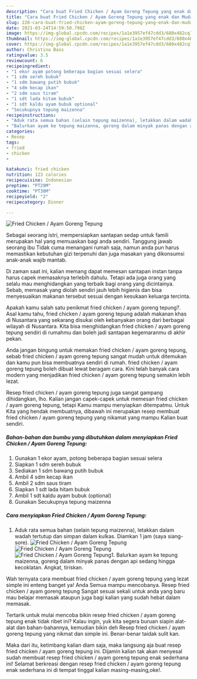 ```yaml
---
description: "Cara buat Fried Chicken / Ayam Goreng Tepung yang enak dan Mudah Dibuat"
title: "Cara buat Fried Chicken / Ayam Goreng Tepung yang enak dan Mudah Dibuat"
slug: 220-cara-buat-fried-chicken-ayam-goreng-tepung-yang-enak-dan-mudah-dibuat
date: 2021-03-24T14:59:50.798Z
image: https://img-global.cpcdn.com/recipes/1a1e3957ef47cdd3/680x482cq70/fried-chicken-ayam-goreng-tepung-foto-resep-utama.jpg
thumbnail: https://img-global.cpcdn.com/recipes/1a1e3957ef47cdd3/680x482cq70/fried-chicken-ayam-goreng-tepung-foto-resep-utama.jpg
cover: https://img-global.cpcdn.com/recipes/1a1e3957ef47cdd3/680x482cq70/fried-chicken-ayam-goreng-tepung-foto-resep-utama.jpg
author: Christina Bass
ratingvalue: 3.5
reviewcount: 6
recipeingredient:
- "1 ekor ayam potong beberapa bagian sesuai selera"
- "1 sdm sereh bubuk"
- "1 sdm bawang putih bubuk"
- "4 sdm kecap ikan"
- "2 sdm saus tiram"
- "1 sdt lada hitam bubuk"
- "1 sdt kaldu ayam bubuk optional"
- "Secukupnya tepung maizenna"
recipeinstructions:
- "Aduk rata semua bahan (selain tepung maizenna), letakkan dalam wadah tertutup dan simpan dalam kulkas. Diamkan 1 jam (saya siang-sore)."
- "Balurkan ayam ke tepung maizenna, goreng dalam minyak panas dengan api sedang hingga kecoklatan. Angkat, tiriskan."
categories:
- Resep
tags:
- fried
- chicken
- 

katakunci: fried chicken  
nutrition: 123 calories
recipecuisine: Indonesian
preptime: "PT29M"
cooktime: "PT30M"
recipeyield: "2"
recipecategory: Dinner

---
```



![Fried Chicken / Ayam Goreng Tepung](https://img-global.cpcdn.com/recipes/1a1e3957ef47cdd3/680x482cq70/fried-chicken-ayam-goreng-tepung-foto-resep-utama.jpg)

Sebagai seorang istri, mempersiapkan santapan sedap untuk famili merupakan hal yang memuaskan bagi anda sendiri. Tanggung jawab seorang ibu Tidak cuma menangani rumah saja, namun anda pun harus memastikan kebutuhan gizi terpenuhi dan juga masakan yang dikonsumsi anak-anak wajib mantab.

Di zaman  saat ini, kalian memang dapat memesan santapan instan tanpa harus capek memasaknya terlebih dahulu. Tetapi ada juga orang yang selalu mau menghidangkan yang terbaik bagi orang yang dicintainya. Sebab, memasak yang diolah sendiri jauh lebih higienis dan bisa menyesuaikan makanan tersebut sesuai dengan kesukaan keluarga tercinta. 



Apakah kamu salah satu penikmat fried chicken / ayam goreng tepung?. Asal kamu tahu, fried chicken / ayam goreng tepung adalah makanan khas di Nusantara yang sekarang disukai oleh kebanyakan orang dari berbagai wilayah di Nusantara. Kita bisa menghidangkan fried chicken / ayam goreng tepung sendiri di rumahmu dan boleh jadi santapan kegemaranmu di akhir pekan.

Anda jangan bingung untuk memakan fried chicken / ayam goreng tepung, sebab fried chicken / ayam goreng tepung sangat mudah untuk ditemukan dan kamu pun bisa membuatnya sendiri di rumah. fried chicken / ayam goreng tepung boleh dibuat lewat beragam cara. Kini telah banyak cara modern yang menjadikan fried chicken / ayam goreng tepung semakin lebih lezat.

Resep fried chicken / ayam goreng tepung juga sangat gampang dihidangkan, lho. Kalian jangan capek-capek untuk memesan fried chicken / ayam goreng tepung, tetapi Kamu mampu menyiapkan ditempatmu. Untuk Kita yang hendak membuatnya, dibawah ini merupakan resep membuat fried chicken / ayam goreng tepung yang nikamat yang mampu Kalian buat sendiri.

<!--inarticleads1-->

##### Bahan-bahan dan bumbu yang dibutuhkan dalam menyiapkan Fried Chicken / Ayam Goreng Tepung:

1. Gunakan 1 ekor ayam, potong beberapa bagian sesuai selera
1. Siapkan 1 sdm sereh bubuk
1. Sediakan 1 sdm bawang putih bubuk
1. Ambil 4 sdm kecap ikan
1. Ambil 2 sdm saus tiram
1. Siapkan 1 sdt lada hitam bubuk
1. Ambil 1 sdt kaldu ayam bubuk (optional)
1. Gunakan Secukupnya tepung maizenna




<!--inarticleads2-->

##### Cara menyiapkan Fried Chicken / Ayam Goreng Tepung:

1. Aduk rata semua bahan (selain tepung maizenna), letakkan dalam wadah tertutup dan simpan dalam kulkas. Diamkan 1 jam (saya siang-sore).
<img src="https://img-global.cpcdn.com/steps/6c1d3b5a7b233bb1/160x128cq70/fried-chicken-ayam-goreng-tepung-langkah-memasak-1-foto.jpg" alt="Fried Chicken / Ayam Goreng Tepung"><img src="https://img-global.cpcdn.com/steps/58fb0fd768443a7b/160x128cq70/fried-chicken-ayam-goreng-tepung-langkah-memasak-1-foto.jpg" alt="Fried Chicken / Ayam Goreng Tepung"><img src="https://img-global.cpcdn.com/steps/90d0b1aba26c352d/160x128cq70/fried-chicken-ayam-goreng-tepung-langkah-memasak-1-foto.jpg" alt="Fried Chicken / Ayam Goreng Tepung">1. Balurkan ayam ke tepung maizenna, goreng dalam minyak panas dengan api sedang hingga kecoklatan. Angkat, tiriskan.




Wah ternyata cara membuat fried chicken / ayam goreng tepung yang lezat simple ini enteng banget ya! Anda Semua mampu mencobanya. Resep fried chicken / ayam goreng tepung Sangat sesuai sekali untuk anda yang baru mau belajar memasak ataupun juga bagi kalian yang sudah hebat dalam memasak.

Tertarik untuk mulai mencoba bikin resep fried chicken / ayam goreng tepung enak tidak ribet ini? Kalau ingin, yuk kita segera buruan siapin alat-alat dan bahan-bahannya, kemudian bikin deh Resep fried chicken / ayam goreng tepung yang nikmat dan simple ini. Benar-benar taidak sulit kan. 

Maka dari itu, ketimbang kalian diam saja, maka langsung aja buat resep fried chicken / ayam goreng tepung ini. Dijamin kalian tak akan menyesal sudah membuat resep fried chicken / ayam goreng tepung enak sederhana ini! Selamat berkreasi dengan resep fried chicken / ayam goreng tepung enak sederhana ini di tempat tinggal kalian masing-masing,oke!.

